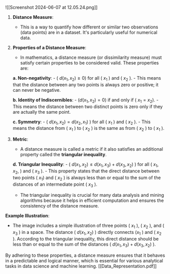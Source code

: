 ![[Screenshot 2024-06-07 at 12.05.24.png]]
1. **Distance Measure**:
    - This is a way to quantify how different or similar two observations (data points) are in a dataset. It's particularly useful for numerical data.

2. **Properties of a Distance Measure**:
    - In mathematics, a distance measure (or dissimilarity measure) must satisfy certain properties to be considered valid. These properties are:

    **a. Non-negativity**:
        - ( $d(x_1, x_2) \geq 0$) for all ( $x_1$ ) and ( $x_2$ ).
        - This means that the distance between any two points is always zero or positive; it can never be negative.

    **b. Identity of Indiscernibles**:
        - ($d(x_1, x_2) = 0$) if and only if ( $x_1 = x_2$).
        - This means the distance between two distinct points is zero only if they are actually the same point.

    **c. Symmetry**:
        - \( $d(x_1, x_2) = d(x_2, x_1$) \) for all \( $x_1$ \) and \( $x_2$ \).
        - This means the distance from \( $x_1$ \) to \( $x_2$ \) is the same as from \( $x_2$ \) to \( $x_1$ \).

3. **Metric**:
    - A distance measure is called a metric if it also satisfies an additional property called the **triangular inequality**.

    **d. Triangular Inequality**:
        - \( $d(x_1, x_2) \leq d(x_1, x_3) + d(x_3, x_2)$ \) for all \( $x_1, x_2,$ \) and \( $x_3$ \).
        - This property states that the direct distance between two points \( $x_1$\) and \( $x_2$ \) is always less than or equal to the sum of the distances of an intermediate point \( $x_3$ \).

    - The triangular inequality is crucial for many data analysis and mining algorithms because it helps in efficient computation and ensures the consistency of the distance measure.

**Example Illustration**:
- The image includes a simple illustration of three points \( $x_1$ \), \( $x_2$ \), and \( $x_3$ \) in a space. The distance \( $d(x_1, x_2)$ \) directly connects \($x_1$ \) and \( $x_2$ \). According to the triangular inequality, this direct distance should be less than or equal to the sum of the distances \( $d(x_1, x_3) + d(x_3, x_2)$ \).

By adhering to these properties, a distance measure ensures that it behaves in a predictable and logical manner, which is essential for various analytical tasks in data science and machine learning.
[[Data_Representation.pdf]]
